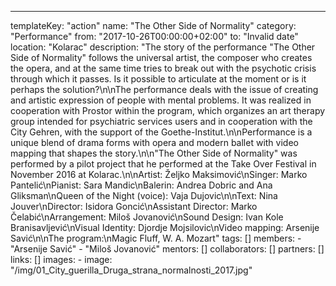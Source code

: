 ---
  templateKey: "action"
  name: "The Other Side of Normality"
  category: "Performance"
  from: "2017-10-26T00:00:00+02:00"
  to: "Invalid date"
  location: "Kolarac"
  description: "The story of the performance \"The Other Side of Normality\" follows the universal artist, the composer who creates the opera, and at the same time tries to break out with the psychotic crisis through which it passes. Is it possible to articulate at the moment or is it perhaps the solution?\n\nThe performance deals with the issue of creating and artistic expression of people with mental problems. It was realized in cooperation with Prostor within the program, which organizes an art therapy group intended for psychiatric services users and in cooperation with the City Gehren, with the support of the Goethe-Institut.\n\nPerformance is a unique blend of drama forms with opera and modern ballet with video mapping that shapes the story.\n\n\"The Other Side of Normality\" was performed by a pilot project that he performed at the Take Over Festival in November 2016 at Kolarac.\n\nArtist: Željko Maksimović\nSinger: Marko Pantelić\nPianist: Sara Mandic\nBalerin: Andrea Dobric and Ana Gliksman\nQueen of the Night (voice): Vaja Dujovic\n\nText: Nina Jouver\nDirector: Isidora Goncić\nAssistant Director: Marko Čelabić\nArrangement: Miloš Jovanović\nSound Design: Ivan Kole Branisavljević\nVisual Identity: Djordje Mojsilovic\nVideo mapping: Arsenije Savić\n\nThe program:\nMagic Fluff, W. A. ​​Mozart"
  tags: []
  members: 
    - "Arsenije Savić"
    - "Miloš Jovanović"
  mentors: []
  collaborators: []
  partners: []
  links: []
  images: 
    - 
      image: "/img/01_City_guerilla_Druga_strana_normalnosti_2017.jpg"
